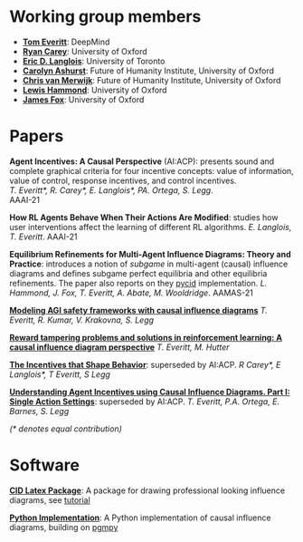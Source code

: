
# Working group members

* **[Tom Everitt](https://www.tomeveritt.se/)**: DeepMind
* **[Ryan Carey](https://www.fhi.ox.ac.uk/team/ryan-carey/)**: University of Oxford
* **[Eric D. Langlois](https://www.linkedin.com/in/edtsft/?ppe=1)**: University of Toronto
* **[Carolyn Ashurst](https://www.fhi.ox.ac.uk/team/carolyn-ashurst/)**: Future of Humanity Institute, University of Oxford
* **[Chris van Merwijk](https://www.fhi.ox.ac.uk/team/chris-van-merwijk/)**: Future of Humanity Institute, University of Oxford
* **[Lewis Hammond](http://www.cs.ox.ac.uk/people/lewis.hammond/)**: University of Oxford
* **[James Fox](http://www.cs.ox.ac.uk/people/james.fox/)**: University of Oxford


# Papers
**Agent Incentives: A Causal Perspective** (AI:ACP): presents sound and complete graphical criteria for four incentive concepts: value of information, value of control, response incentives, and control incentives.  
*T. Everitt\*, R. Carey\*, E. Langlois\*, PA. Ortega, S. Legg*.  
AAAI-21

**How RL Agents Behave When Their Actions Are Modified**: studies how user interventions affect the learning of different RL algorithms.
*E. Langlois, T. Everitt*.
AAAI-21

**Equilibrium Refinements for Multi-Agent Influence Diagrams: Theory and Practice**: introduces a notion of _subgame_ in multi-agent (causal) influence diagrams and defines subgame perfect equilibria and other equilibria refinements. The paper also reports on they [pycid](https://github.com/causalincentives/pycid) implementation.
*L. Hammond, J. Fox, T. Everitt, A. Abate, M. Wooldridge*.
AAMAS-21

**[Modeling AGI safety frameworks with causal influence diagrams](https://arxiv.org/abs/1906.08663)**
*T. Everitt, R. Kumar, V. Krakovna, S. Legg*

**[Reward tampering problems and solutions in reinforcement learning: A causal influence diagram perspective](https://arxiv.org/abs/1908.04734)**
*T. Everitt, M. Hutter*

**[The Incentives that Shape Behavior](https://arxiv.org/abs/2001.07118)**: superseded by AI:ACP. 
*R Carey\*, E Langlois\*, T Everitt, S Legg*

**[Understanding Agent Incentives using Causal Influence Diagrams. Part I: Single Action Settings](https://arxiv.org/abs/1902.09980)**: superseded by AI:ACP.
*T. Everitt, P.A. Ortega, E. Barnes, S. Legg*

*(\* denotes equal contribution)*

# Software

**[CID Latex Package](https://github.com/causalincentives/cid-latex)**: A package for drawing professional looking influence diagrams, see [tutorial](https://causalincentives.github.io/cid-latex/CausalInfluenceDiagramLatexTutorial.html)

**[Python Implementation](https://github.com/causalincentives/pycid)**: A Python implementation of causal influence diagrams, building on [pgmpy](https://pgmpy.org/)
